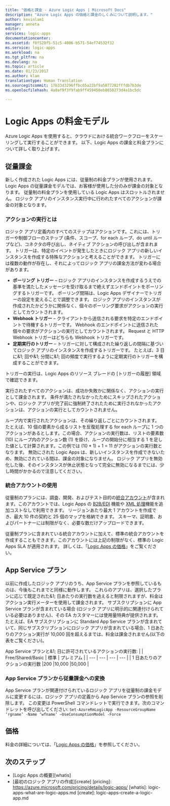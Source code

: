 ```yaml
---
title: "価格と課金 - Azure Logic Apps | Microsoft Docs"
description: "Azure Logic Apps の価格と課金のしくみについて説明します。"
author: kevinlam1
manager: anneta
editor: 
services: logic-apps
documentationcenter: 
ms.assetid: f8f528f5-51c5-4006-b571-54ef74532f32
ms.service: logic-apps
ms.workload: na
ms.tgt_pltfrm: na
ms.devlang: na
ms.topic: article
ms.date: 01/23/2017
ms.author: klam
translationtype: Human Translation
ms.sourcegitcommit: 17b33d3296ffbc65a22bf9a5077282fffdb7b3de
ms.openlocfilehash: 4a0af9f3f9fab9ff459450eb8658273d4a1bc5dc

---
```

# <a name="logic-apps-pricing-model"></a>Logic Apps の料金モデル
Azure Logic Apps を使用すると、クラウドにおける統合ワークフローをスケーリングして実行することができます。  以下、Logic Apps の課金と料金プランについて詳しく取り上げます。
## <a name="consumption-pricing"></a>従量課金
新しく作成された Logic Apps には、従量制の料金プランが使用されます。 Logic Apps の従量課金モデルでは、お客様が使用した分のみが課金の対象となります。  従量制の料金プランを使用している Logic Apps はスロットルされません。
ロジック アプリのインスタンス実行中に行われたすべてのアクションが課金の対象となります。
### <a name="what-are-action-executions"></a>アクションの実行とは
ロジック アプリ定義内のすべてのステップはアクションです。これには、トリガーや制御フローのステップ (条件、スコープ、for each ループ、do until ループなど)、コネクタの呼び出し、ネイティブ アクションの呼び出しが含まれます。
トリガーは、特定のイベントが発生したときにロジック アプリの新しいインスタンスを作成する特殊なアクションと考えることができます。  トリガーには複数の動作が存在し、それによってロジック アプリの課金方法が変わる場合があります。
* **ポーリング トリガー** – ロジック アプリのインスタンスを作成するうえでの基準を満たしたメッセージを受け取るまで絶えずエンドポイントをポーリングするトリガーです。  ポーリング間隔は、Logic Apps デザイナーでトリガーの設定を変えることで調整できます。  ロジック アプリのインスタンスが作成されたかどうかに関係なく、個々のポーリング要求がアクションの実行としてカウントされます。
* **Webhook トリガー** – クライアントから送信される要求を特定のエンドポイントで待機するトリガーです。  Webhook のエンドポイントに送信された個々の要求がアクションの実行としてカウントされます。 Request と HTTP Webhook トリガーはどちらも Webhook トリガーです。
* **定期実行のトリガー** – トリガーに対して構成された繰り返しの間隔に基づいてロジック アプリのインスタンスを作成するトリガーです。  たとえば、3 日に&1; 回や&1; 分間に&1; 回の頻度で実行するように定期実行のトリガーを構成することができます。

トリガーの実行は、Logic Apps のリソース ブレードの [トリガーの履歴] 領域で確認できます。

実行されたすべてのアクションは、成功か失敗かに関係なく、アクションの実行として課金されます。  条件が満たされなかったためにスキップされたアクションや、ロジック アプリが完了前に強制終了されたために実行されなかったアクションは、アクションの実行としてカウントされません。

ループ内で実行されたアクションは、その繰り返しごとにカウントされます。  たとえば、10 個の要素から成るリストを反復処理する for each ループに 1 つのアクションがあるとします。この場合、アクションの実行数は、リストの要素数 (10) にループ内のアクション数 (1) を掛け、ループの開始分に相当する 1 を足した値として計算されます。この例では (10 * 1) + 1 = 11 がアクションの実行数となります。
無効にされた Logic Apps は、新しいインスタンスを作成できないため、無効にされている間は、課金の対象になりません。  ロジック アプリを無効化した後、そのインスタンスが休止状態となって完全に無効になるまでには、少し時間がかかるので注意してください。
### <a name="integration-account-usage"></a>統合アカウントの使用
従量制のプランには、調査、開発、およびテスト目的の[統合アカウント](logic-apps-enterprise-integration-create-integration-account.md)が含まれます。このアカウントでは、Logic Apps の [B2B/EDI](logic-apps-enterprise-integration-b2b.md) 機能や [XML 処理](logic-apps-enterprise-integration-xml.md)機能を追加コストなしで利用できます。 リージョンあたり最大 1 アカウントを作成でき、最大 10 件の契約と 25 個のマップを格納できます。 スキーマ、証明書、およびパートナーには制限がなく、必要な数だけアップロードできます。

従量制プランに含まれている統合アカウントに加えて、標準の統合アカウントを作成することもできます。このアカウントには上記の制限がなく、標準の Logic Apps SLA が適用されます。 詳しくは、「[Logic Apps の価格](https://azure.microsoft.com/pricing/details/logic-apps)」をご覧ください。

## <a name="app-service-plans"></a>App Service プラン
以前に作成したロジック アプリのうち、App Service プランを参照しているものは、今後もこれまでと同様に動作します。 これらのアプリは、選択したプランに応じて既定された&1; 日あたりの実行数を過えると制限されますが、料金はアクション実行メーターを使用して課金されます。
サブスクリプションに App Service プランが含まれている場合 (ロジック アプリに明示的に関連付けられている必要はありません)、その EA カスタマーには使用量特典が提供されます。  たとえば、EA サブスクリプションに Standard App Service プランが含まれていて、同じサブスクリプションにロジック アプリが含まれている場合、1 日あたりのアクション実行が 10,000 回を超えるまでは、料金は課金されません(以下の表をご覧ください)。 

App Service プランと&1; 日に許可されているアクションの実行数:
|  | Free/Shared/Basic | 標準 | プレミアム |
| --- | --- | --- | --- |
| 1 日あたりのアクションの実行数 |200 |10,000 |50,000 |
### <a name="convert-from-app-service-plan-pricing-to-consumption"></a>App Service プランから従量課金への変換
App Service プランが関連付けられているロジック アプリを従量制の課金モデルに変更するには、ロジック アプリの定義から App Service プランの参照を削除します。  この変更は PowerShell コマンドレットで実行できます。次のコマンドレットを呼び出してください: `Set-AzureRmLogicApp -ResourceGroupName ‘rgname’ -Name ‘wfname’ –UseConsumptionModel -Force`
## <a name="pricing"></a>価格
料金の詳細については、「[Logic Apps の価格](https://azure.microsoft.com/pricing/details/logic-apps)」を参照してください。

## <a name="next-steps"></a>次のステップ
* [Logic Apps の概要][whatis]
* [最初のロジック アプリの作成][create] [pricing]: https://azure.microsoft.com/pricing/details/logic-apps/ [whatis]: logic-apps-what-are-logic-apps.md [create]: logic-apps-create-a-logic-app.md




<!--HONumber=Feb17_HO2-->


